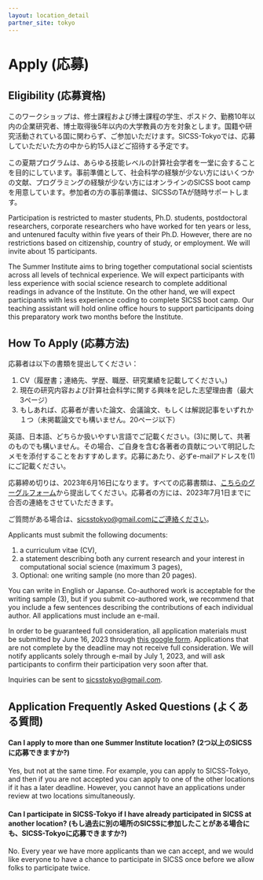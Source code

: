```yaml
---
layout: location_detail
partner_site: tokyo
---
```


# Apply (応募)

## Eligibility (応募資格)

このワークショップは、修士課程および博士課程の学生、ポスドク、勤務10年以内の企業研究者、博士取得後5年以内の大学教員の方を対象とします。国籍や研究活動されている国に関わらず、ご参加いただけます。SICSS-Tokyoでは、応募していただいた方の中から約15人ほどご招待する予定です。

この夏期プログラムは、あらゆる技能レベルの計算社会学者を一堂に会することを目的にしています。事前準備として、社会科学の経験が少ない方にはいくつかの文献、プログラミングの経験が少ない方にはオンラインのSICSS boot campを用意しています。参加者の方の事前準備は、SICSSのTAが随時サポートします。

Participation is restricted to master students, Ph.D. students, postdoctoral researchers, corporate researchers who have worked for ten years or less, and untenured faculty within five years of their Ph.D. However, there are no restrictions based on citizenship, country of study, or employment. We will invite about 15 participants.

The Summer Institute aims to bring together computational social scientists across all levels of technical experience. We will expect participants with less experience with social science research to complete additional readings in advance of the Institute. On the other hand, we will expect participants with less experience coding to complete SICSS boot camp. Our teaching assistant will hold online office hours to support participants doing this preparatory work two months before the Institute.

## How To Apply (応募方法)

応募者は以下の書類を提出してください：

1. CV（履歴書；連絡先、学歴、職歴、研究業績を記載してください。)
2. 現在の研究内容および計算社会科学に関する興味を記した志望理由書（最大3ページ）
3. もしあれば、応募者が書いた論文、会議論文、もしくは解説記事をいずれか１つ（未掲載論文でも構いません。20ページ以下）

英語、日本語、どちらか扱いやすい言語でご記載ください。(3)に関して、共著のものでも構いません。その場合、ご自身を含む各著者の貢献について明記したメモを添付することをおすすめします。応募にあたり、必ずe-mailアドレスを(1)にご記載ください。

応募締め切りは、2023年6月16日になります。すべての応募書類は、[こちらのグーグルフォーム](https://docs.google.com/forms/d/e/1FAIpQLScPOA0bu69hcsJMSo84ZQW3berJmV9JmL7fHkhWitIIitOxew/viewform?usp=sf_link)から提出してください。応募者の方には、2023年7月1日までに合否の連絡をさせていただきます。

ご質問がある場合は、sicsstokyo@gmail.comにご連絡ください。


Applicants must submit the following documents:

1. a curriculum vitae (CV),
2. a statement describing both any current research and your interest in computational social science (maximum 3 pages),
3. Optional: one writing sample (no more than 20 pages).

You can write in English or Japanse. Co-authored work is acceptable for the writing sample (3), but if you submit co-authored work, we recommend that you include a few sentences describing the contributions of each individual author. All applications must include an e-mail.

In order to be guaranteed full consideration, all application materials must be submitted by June 16, 2023 through [this google form](https://docs.google.com/forms/d/e/1FAIpQLScPOA0bu69hcsJMSo84ZQW3berJmV9JmL7fHkhWitIIitOxew/viewform?usp=sf_link). Applications that are not complete by the deadline may not receive full consideration. We will notify applicants solely through e-mail by July 1, 2023, and will ask participants to confirm their participation very soon after that.

Inquiries can be sent to sicsstokyo@gmail.com.

## Application Frequently Asked Questions (よくある質問)

#### Can I apply to more than one Summer Institute location? (2つ以上のSICSSに応募できますか?)

Yes, but not at the same time. For example, you can apply to SICSS-Tokyo, and then if you are not accepted you can apply to one of the other locations if it has a later deadline. However, you cannot have an applications under review at two locations simultaneously.

#### Can I participate in SICSS-Tokyo if I have already participated in SICSS at another location? (もし過去に別の場所のSICSSに参加したことがある場合にも、SICSS-Tokyoに応募できますか?)

No. Every year we have more applicants than we can accept, and we would like everyone to have a chance to participate in SICSS once before we allow folks to participate twice.
